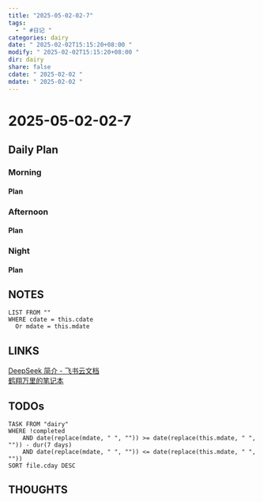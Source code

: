 ```yaml
---
title: "2025-05-02-02-7"
tags:
  - " #日记 "
categories: dairy
date: " 2025-02-02T15:15:20+08:00 "
modify: " 2025-02-02T15:15:20+08:00 "
dir: dairy
share: false
cdate: " 2025-02-02 "
mdate: " 2025-02-02 "
---
```


# 2025-05-02-02-7

## Daily Plan

### Morning

#### Plan

### Afternoon

#### Plan

### Night

#### Plan

## NOTES

```dataview
LIST FROM "" 
WHERE cdate = this.cdate
  Or mdate = this.mdate
```

## LINKS

[DeepSeek 简介 - 飞书云文档](https://xcn2d971vuw4.feishu.cn/wiki/RaC2w1iiFijAa1kVJUjcp3agn8e)  
[鹤翔万里的笔记本](https://note.tonycrane.cc/)

## TODOs

```dataview
TASK FROM "dairy" 
WHERE !completed 
	AND date(replace(mdate, " ", "")) >= date(replace(this.mdate, " ", "")) - dur(7 days) 
	AND date(replace(mdate, " ", "")) <= date(replace(this.mdate, " ", ""))
SORT file.cday DESC
```

## THOUGHTS
